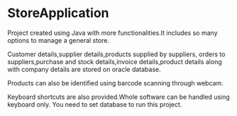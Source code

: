 # StoreApplication

Project created using Java with more functionalities.It includes so many options to manage a
general store.

Customer details,supplier details,products supplied by suppliers, 
orders to suppliers,purchase and stock details,invoice details,product details 
along with company details are stored on oracle database. 

Products can also be identified using barcode scanning through webcam. 

Keyboard shortcuts are also provided.Whole software can be handled using keyboard only.
You need to set database to run this project.
